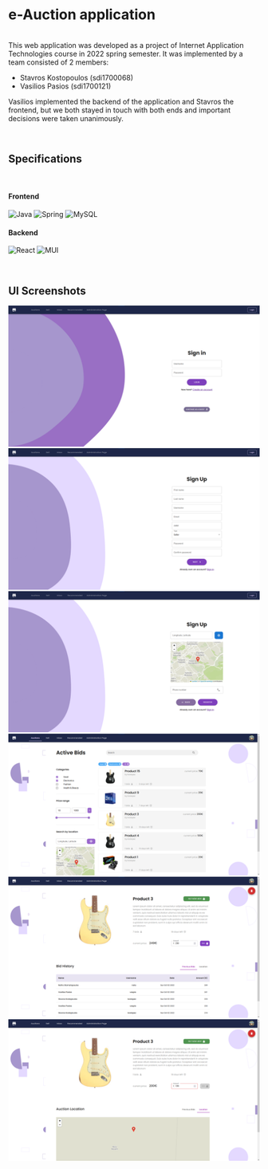 
# e-Auction application
<br>
This web application was developed as a project of Internet Application Technologies course in 2022 spring semester. It was implemented by a team consisted of 2 members:

- Stavros Kostopoulos (sdi1700068)
- Vasilios Pasios (sdi1700121)

Vasilios implemented the backend of the application and Stavros the frontend, but we both stayed in touch with both ends and important decisions were taken unanimously.

<br>

## Specifications
<br>


#### Frontend

![Java](https://img.shields.io/badge/java-%23ED8B00.svg?style=for-the-badge&logo=java&logoColor=white) ![Spring](https://img.shields.io/badge/spring-%236DB33F.svg?style=for-the-badge&logo=spring&logoColor=white) ![MySQL](https://img.shields.io/badge/mysql-%2300f.svg?style=for-the-badge&logo=mysql&logoColor=white)

#### Backend

![React](https://img.shields.io/badge/react-%2320232a.svg?style=for-the-badge&logo=react&logoColor=%2361DAFB) ![MUI](https://img.shields.io/badge/MUI-%230081CB.svg?style=for-the-badge&logo=mui&logoColor=white) 

<br>

## UI Screenshots

![Login](/UIscreenshots/SignIn.png "Login Page")
![Signup](/UIscreenshots/SignUp.png "Signup Page")
![Signup](/UIscreenshots/SignUp2.png "Signup Page 2")
![Homepage](/UIscreenshots/Bids.png "Homepage")
![Product page](/UIscreenshots/ProductPage.png "Product page")
![Product page disabled](/UIscreenshots/ProductPageFail.png "Product page invalid bid")
